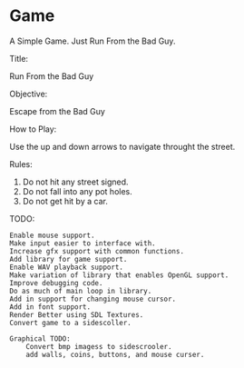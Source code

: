 Game
====

A Simple Game. Just Run From the Bad Guy.

Title: 

Run From the Bad Guy

Objective: 

Escape from the Bad Guy

How to Play:

Use the up and down arrows to navigate throught the street.

Rules:

1. Do not hit any street signed. 
2. Do not fall into any pot holes.
3. Do not get hit by a car. 

TODO:

	Enable mouse support.
	Make input easier to interface with.
	Increase gfx support with common functions.
	Add library for game support.
	Enable WAV playback support.
	Make variation of library that enables OpenGL support.
	Improve debugging code.
	Do as much of main loop in library.
	Add in support for changing mouse cursor.
	Add in font support.
	Render Better using SDL Textures.
	Convert game to a sidescoller.
	
	Graphical TODO:
	    Convert bmp imagess to sidescrooler.
	    add walls, coins, buttons, and mouse curser.
	  
	    
	    
	  
